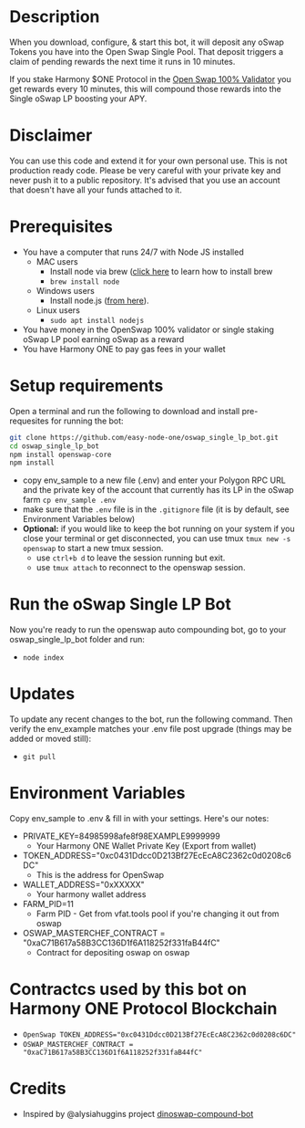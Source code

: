 # Description
When you download, configure, & start this bot, it will deposit any oSwap Tokens you have into the Open Swap Single Pool. That deposit triggers a claim of pending rewards the next time it runs in 10 minutes.

If you stake Harmony $ONE Protocol in the [Open Swap 100% Validator](https://staking.harmony.one/validators/mainnet/one1j35d0vd4uzwffeawjjfukn8t9wjt8csungj0z0 "Open Swap 100% Validator") you get rewards every 10 minutes, this will compound those rewards into the Single oSwap LP boosting your APY.

# Disclaimer
You can use this code and extend it for your own personal use.
This is not production ready code.
Please be very careful with your private key and never push it to a public repository. It's advised that you use an account that doesn't have all your funds attached to it. 

# Prerequisites
- You have a computer that runs 24/7 with Node JS installed 
    - MAC users
        - Install node via brew ([click here](https://setapp.com/how-to/install-homebrew-on-mac "click here") to learn how to install brew
	    - `brew install node`
    - Windows users
        - Install node.js ([from here](https://nodejs.org/en/download/ "from here")).
    - Linux users
        - `sudo apt install nodejs`
- You have money in the OpenSwap 100% validator or single staking oSwap LP pool earning oSwap as a reward
- You have Harmony ONE to pay gas fees in your wallet

# Setup requirements
Open a terminal and run the following to download and install pre-requesites for running the bot:
```bash
git clone https://github.com/easy-node-one/oswap_single_lp_bot.git
cd oswap_single_lp_bot
npm install openswap-core
npm install
```
- copy env_sample to a new file (.env) and enter your Polygon RPC URL and the private key of the account that currently has its LP in the oSwap farm `cp env_sample .env`
- make sure that the `.env` file is in the `.gitignore` file (it is by default, see Environment Variables below)
- **Optional:** if you would like to keep the bot running on your system if you close your terminal or get disconnected, you can use tmux `tmux new -s openswap` to start a new tmux session.
    - use `ctrl+b d` to leave the session running but exit.
    - use `tmux attach` to reconnect to the openswap session.

# Run the oSwap Single LP Bot
Now you're ready to run the openswap auto compounding bot, go to your oswap_single_lp_bot folder and run:
- `node index`

# Updates
To update any recent changes to the bot, run the following command. Then verify the env_example matches your .env file post upgrade (things may be added or moved still):
- `git pull`

# Environment Variables
Copy env_sample to .env & fill in with your settings. Here's our notes:

- PRIVATE_KEY=84985998afe8f98EXAMPLE9999999
    - Your Harmony ONE Wallet Private Key (Export from wallet)
- TOKEN_ADDRESS="0xc0431Ddcc0D213Bf27EcEcA8C2362c0d0208c6DC"
    - This is the address for OpenSwap
- WALLET_ADDRESS="0xXXXXX"
    - Your harmony wallet address
- FARM_PID=11
    - Farm PID - Get from vfat.tools pool if you're changing it out from oswap
- OSWAP_MASTERCHEF_CONTRACT = "0xaC71B617a58B3CC136D1f6A118252f331faB44fC"
    - Contract for depositing oswap on oswap

# Contractcs used by this bot on Harmony ONE Protocol Blockchain
- `OpenSwap TOKEN_ADDRESS="0xc0431Ddcc0D213Bf27EcEcA8C2362c0d0208c6DC"`
- `OSWAP_MASTERCHEF_CONTRACT = "0xaC71B617a58B3CC136D1f6A118252f331faB44fC"`

# Credits
- Inspired by @alysiahuggins project [dinoswap-compound-bot](https://github.com/alysiahuggins/dinoswap-compound-bot "dinoswap-compound-bot")